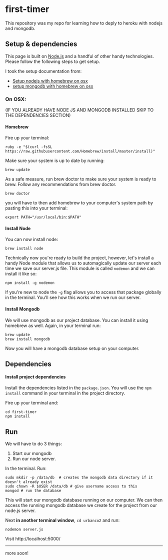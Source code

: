 # first-timer

This repository was my repo for learning how to deply to heroku with nodejs and mongodb. 

## Setup & dependencies
This page is built on [Node.js]() and a handful of other handy technologies. Please follow the following steps to get setup.

I took the setup documentation from:

* [Setup nodejs with homebrew on osx](https://changelog.com/install-node-js-with-homebrew-on-os-x/)
* [setup mongodb with homebrew on osx](https://docs.mongodb.org/manual/tutorial/install-mongodb-on-os-x/)

### On OSX:
(IF YOU ALREADY HAVE NODE JS AND MONGODB INSTALLED SKIP TO THE DEPENDENCIES SECTION)
#### Homebrew

Fire up your terminal:

```
ruby -e "$(curl -fsSL https://raw.githubusercontent.com/Homebrew/install/master/install)"
```

Make sure your system is up to date by running:

```
brew update
```

As a safe measure, run brew doctor to make sure your system is ready to brew. Follow any recommendations from brew doctor.

```
brew doctor
```

you will have to then add homebrew to your computer's system path by pasting this into your terminal:

```
export PATH="/usr/local/bin:$PATH"
```

#### Install Node

You can now install node:

```
brew install node
```

Technically now you're ready to build the project, however, let's install a handy Node module that allows us to automagically update our server each time we save our server.js file. This module is called ```nodemon``` and we can install it like so:

```
npm install -g nodemon
```

If you're new to node the ```-g``` flag allows you to access that package globally in the terminal. You'll see how this works when we run our server. 

#### Install Mongodb

We will use mongodb as our project database. You can install it using homebrew as well. Again, in your terminal run:

```
brew update
brew install mongodb
```

Now you will have a mongodb database setup on your computer. 


## Dependencies

#### Install project dependencies
Install the dependencies listed in the ```package.json```. You will use the ```npm install``` command in your terminal in the project directory. 

Fire up your terminal and:

```
cd first-timer
npm install
```


## Run 

We will have to do 3 things:

1. Start our mongodb
2. Run our node server.

In the terminal. Run:

```
sudo mkdir -p /data/db  # creates the mongodb data directory if it doesn't already exist
sudo chown -R $USER /data/db # give username access to this
mongod # run the database
```

This will start our mongodb database running on our computer. We can then access the running mongodb database we create for the project from our node.js server.

Next **in another terminal window**, ```cd urbanco2``` and run:

```
nodemon server.js
```
Visit http://localhost:5000/

*** 
more soon!
